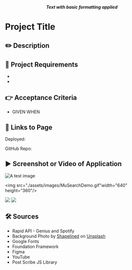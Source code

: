 **_<p style="text-align: center;">Text with basic formatting applied</p>_**

# Project Title

## ✏️ Description

## 📍 Project Requirements

-
-

## 👉 Acceptance Criteria

- GIVEN WHEN

## 🔗 Links to Page</h3>

Deployed:

GitHub Repo:

## ▶️ Screenshot or Video of Application</h3>

![A test image](image.png)

<img src="./assets/images/MuSearchDemo.gif"width="640" height="360"/>

<img src="./assets/images/Screen-Capture-1 copy.jpg">
<img src="./assets/images/Screen-Capture-2 copy.jpg">

## 🛠 Sources</h3>

- Rapid API - Genius and Spotify
- Background Photo by <a href="https://unsplash.com/@shapelined?utm_source=unsplash&utm_medium=referral&utm_content=creditCopyText">Shapelined</a> on <a href="https://unsplash.com/wallpapers/colors/grey?utm_source=unsplash&utm_medium=referral&utm_content=creditCopyText">Unsplash</a>
- Google Fonts
- Foundation Framework
- Figma
- YouTube
- Post Scribe JS Library
